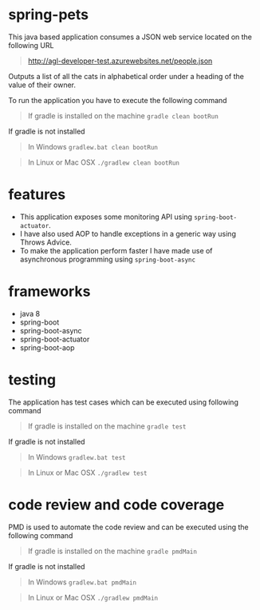 # spring-pets

This java based application consumes a JSON web service located on the following URL

> http://agl-developer-test.azurewebsites.net/people.json

Outputs a list of all the cats in alphabetical order under a heading of the value of their owner.

To run the application you have to execute the following command

> If gradle is installed on the machine
> `gradle clean bootRun`

If gradle is not installed 

> In Windows
> `gradlew.bat clean bootRun`

> In Linux or Mac OSX
> `./gradlew clean bootRun`

# features

 - This application exposes some monitoring API using `spring-boot-actuator`. 
 - I have also used AOP to handle exceptions in a generic way using Throws Advice. 
 - To make the application perform faster I have made use of asynchronous programming using `spring-boot-async`

# frameworks
- java 8
- spring-boot
- spring-boot-async
- spring-boot-actuator
- spring-boot-aop

# testing

The application has test cases which can be executed using following command

> If gradle is installed on the machine
> `gradle test`

If gradle is not installed 

> In Windows
> `gradlew.bat test`

> In Linux or Mac OSX
> `./gradlew test`

# code review and code coverage

PMD is used to automate the code review and can be executed using the following command

> If gradle is installed on the machine
> `gradle pmdMain`

If gradle is not installed 

> In Windows
> `gradlew.bat pmdMain`

> In Linux or Mac OSX
> `./gradlew pmdMain`
